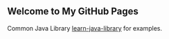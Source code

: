 ## Welcome to My GitHub Pages

Common Java Library [learn-java-library](https://du-feng.github.io/learn-java-library/) for examples.
